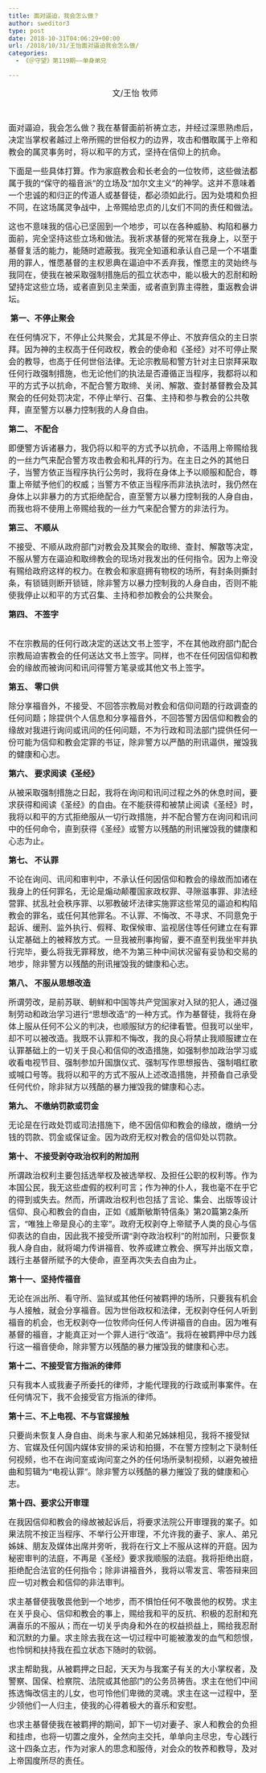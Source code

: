 ```yaml
---
title: 面对逼迫，我会怎么做？
author: sweditor3
type: post
date: 2018-10-31T04:06:29+00:00
url: /2018/10/31/王怡面对逼迫我会怎么做/
categories:
  - 《＠守望》第119期——单身弟兄

---
```

<p style="text-align: center;">
  <span style="font-size: 12pt;">文/王怡 牧师</span>
</p>

&nbsp;

<span style="font-size: 12pt;">面对逼迫，我会怎么做？我在基督面前祈祷立志，并经过深思熟虑后，决定当掌权者越过上帝所赐的世俗权力的边界，攻击和僭取属于上帝和教会的属灵事务时，将以和平的方式，坚持在信仰上的抗命。</span>

<span style="font-size: 12pt;">下面是一些具体打算。作为家庭教会和长老会的一位牧师，这些做法都属于我的“保守的福音派”的立场及“加尔文主义”的神学。这并不意味着一个忠诚的和归正的传道人或基督徒，都必须如此行。因为处境和负担不同，在这场属灵争战中，上帝赐给忠贞的儿女们不同的责任和做法。</span>

<span style="font-size: 12pt;">这也不意味我的信心已坚固到一个地步，可以在各种威胁、构陷和暴力面前，完全坚持这些立场和做法。我祈求基督的死常在我身上，以至于基督复活的能力，能随时遮蔽我。我完全知道和承认自己是一个不堪重用的罪人，惟愿基督的主权恩典在逼迫中不丢弃我，惟愿主的灵始终与我同在，使我在被采取强制措施后的孤立状态中，能以极大的忍耐和盼望持定这些立场，或者直到见主荣面，或者直到靠主得胜，重返教会讲坛。</span>

**<span style="font-size: 12pt;"> </span><span style="font-size: 12pt;">第一、</span><span style="font-size: 12pt;">不停止聚会</span>**

<span style="font-size: 12pt;">在任何情况下，不停止公共聚会，尤其是不停止、不放弃信众的主日崇拜。因为神的主权高于任何政权，教会的使命和《圣经》对不可停止聚会的教导，也高于任何世俗法律。无论宗教局和警方针对主日崇拜采取任何行政强制措施，也无论他们的执法是否遵循正当程序，我都将以和平的方式予以抗命，不配合警方取缔、关闭、解散、查封基督教会及其聚会的任何处罚决定，不停止举行、召集、主持和参与教会的公共敬拜，直至警方以暴力控制我的人身自由。</span>

**<span style="font-size: 12pt;">第二、 不配合</span>**

<span style="font-size: 12pt;">即便警方诉诸暴力，我仍将以和平的方式予以抗命，不适用上帝赐给我的一丝力气来配合警方攻击教会和礼拜的行为。在主日之外的其他日子，当警方依正当程序执行公务时，我将在身体上予以顺服和配合，尊重上帝赋予他们的权威；当警方不依正当程序而非法执法时，我仍然在身体上以非暴力的方式拒绝配合，直至警方以暴力控制我的人身自由，而我也将不使用上帝赐给我的一丝力气来配合警方的非法行为。</span>

**<span style="font-size: 12pt;">第三、 不顺从</span>**

<span style="font-size: 12pt;">不接受、不顺从政府部门对教会及其聚会的取缔、查封、解散等决定，不服从警方在逼迫和取缔教会的现场对我发出的任何指令。因为上帝没有赐给政府这样的权力。在教会和家庭拥有物权的场所，有封条则撕封条，有锁链则断开锁链，除非警方以暴力控制我的人身自由，否则不能使我停止以和平的方式召集、主持和参加教会的公共聚会。</span>

**<span style="font-size: 12pt;">第四、 不签字</span>**
  
<span style="font-size: 12pt;"><br /> 不在宗教局的任何行政决定的送达文书上签字，不在其他政府部门配合宗教局迫害教会的任何送达文书上签字。同样，也不在任何因信仰和教会的缘故而被询问和讯问得警方笔录或其他文书上签字。</span>

**<span style="font-size: 12pt;">第五、 零口供</span>**

<span style="font-size: 12pt;">除分享福音外，不接受、不回答宗教局对教会和信仰问题的行政调查的任何问题；除提供个人信息和分享福音外，不回答警方因信仰和教会的缘故对我进行询问或讯问的任何问题，不为行政和司法部门提供任何一份可能为信仰和教会定罪的书证，除非警方以严酷的刑讯逼供，摧毁我的健康和心志。</span>

**<span style="font-size: 12pt;">第六、 要求阅读《圣经》</span>**

<span style="font-size: 12pt;">从被采取强制措施之日起，我将在询问和讯问过程之外的休息时间，要求获得和阅读《圣经》的自由。在不能获得和被禁止阅读《圣经》时，我将以和平的方式拒绝服从一切行政措施，并不配合警方在询问和讯问中的任何命令，直到获得《圣经》或警方以残酷的刑讯摧毁我的健康和心志为止。</span>

**<span style="font-size: 12pt;">第七、 不认罪</span>**

<span style="font-size: 12pt;">不论在询问、讯问和审判中，不承认任何因信仰和教会的缘故而加诸在我身上的任何罪名，无论是煽动颠覆国家政权罪、寻隙滋事罪、非法经营罪、扰乱社会秩序罪、以邪教破坏法律实施罪这些常见的逼迫和构陷教会的罪名，或任何其他罪名。不认罪、不悔改、不寻求、不同意免于起诉、缓刑、监外执行、假释、取保候审、监视居住等任何建立在有罪认定基础上的被释放方式。一旦我被刑事拘留，要不直至判我坐牢并执行完毕，要么将我无罪释放，绝不为第三种中间状况留有妥协和交易的地步，除非警方以残酷的刑讯摧毁我的健康和心志。</span>

**<span style="font-size: 12pt;">第八、 不服从思想改造</span>**

<span style="font-size: 12pt;">所谓劳改，是前苏联、朝鲜和中国等共产党国家对入狱的犯人，通过强制劳动和政治学习进行“思想改造”的一种方式。作为基督徒，我将在身体上服从任何不公义的判决，也顺服狱方的纪律看管。但我可以坐牢，却不可以被改造。我既不认罪和不悔改，我的良心将禁止我顺服建立在认罪基础上的一切关于良心和信仰的改造措施，如强制参加政治学习或收看电视节目、强制参加升国旗仪式、强制写作思想报告、强制唱红歌或喊口号等。我将以和平的方式不服从上述改造措施，并预备自己承受任何代价，除非狱方以残酷的暴力摧毁我的健康和心志。</span>

**<span style="font-size: 12pt;">第九、 不缴纳罚款或罚金</span>**

<span style="font-size: 12pt;">无论是在行政处罚或司法措施下，绝不因信仰和教会的缘故，缴纳一分钱的罚款、罚金或保证金。因为政府无权对教会的信仰处以罚款。</span>

**<span style="font-size: 12pt;">第十、 不接受剥夺政治权利的附加刑</span>**

<span style="font-size: 12pt;">所谓政治权利主要包括选举权及被选举权、及担任公职的权利等。作为本国公民，我无这些虚假的权利可言；作为神的仆人，我也毫不在乎它的得到或失去。然而，所谓政治权利也包括了言论、集会、出版等设计信仰、良心和教会的自由，正如《威斯敏斯特信条》第20篇第2条所言，“唯独上帝是良心的主宰”。政府无权剥夺上帝赋予人类的良心与信仰表达的自由，因此我不接受所谓“剥夺政治权利”的附加刑，只要恢复我人身自由，就将竭力传讲福音、牧养或建立教会、撰写并出版文章，践行主基督所赋予的大使命，直至再次失去自由为止。</span>

**<span style="font-size: 12pt;">第十一、坚持传福音</span>**

<span style="font-size: 12pt;">无论在派出所、看守所、监狱或其他任何被羁押的场所，只要我有机会与人接触，就会分享福音。因为世俗政权和法律，无权剥夺任何人听到福音的机会，也无权剥夺一位牧师向任何人传讲福音的自由。因为唯有基督的福音，才能真正对一个罪人进行“改造”。我将在被羁押中尽力践行这一福音使命，除非警方以残酷的暴力摧毁我的健康和心志。</span>

**<span style="font-size: 12pt;">第十二、不接受官方指派的律师</span>**

<span style="font-size: 12pt;">只有我本人或我妻子所委托的律师，才能代理我的行政或刑事案件。在任何情况下，我不会接受官方指派的律师。</span>

**<span style="font-size: 12pt;">第十三、不上电视、不与官媒接触</span>**

<span style="font-size: 12pt;">只要尚未恢复人身自由、尚未与家人和弟兄姊妹相见，我将不接受狱方、官媒及任何国内媒体安排的采访和拍摄，不在警方控制之下录制任何视频，也不在询问室或询问室之外的任何场所录制视频，以避免被扭曲和剪辑为“电视认罪”。除非警方以残酷的暴力摧毁了我的健康和心志。</span>

**<span style="font-size: 12pt;">第十四、要求公开审理</span>**

<span style="font-size: 12pt;">在我因信仰和教会的缘故被起诉后，将要求法院公开审理我的案子。如果法院不按正当程序、不举行公开审理，不允许我的妻子、家人、弟兄姊妹、朋友及媒体出席并旁听，我将在行文上不服从这样的开庭。因为秘密审判的法庭，不再是《圣经》要求我顺服的法庭。我将拒绝出庭，拒绝配合法官的任何指令；除非讲福音外，我将以零发言、零答辩来回应一切对教会和信仰的非法审判。</span>

<span style="font-size: 12pt;">求主基督使我敬畏他到一个地步，而不惧怕任何不敬畏他的权势。求主在关乎良心、信仰和教会的事上，赐给我和平的反抗、积极的忍耐和充满喜乐的不服从；而在一切关乎肉身和外在的权益损益上，赐给我忍耐和沉默的力量。求主除去我在这一切过程中可能被激发的血气和怨恨，也怜悯和扶持我在孤立状态下随时的软弱。</span>

<span style="font-size: 12pt;">求主帮助我，从被羁押之日起，天天为与我案子有关的大小掌权者，及警察、国保、检察院、法院或其他部门的公务员祷告。求主在他们中间拣选悔改信主的儿女，也可怜他们卑微的灵魂。求主在这一过程中，至少领他们一人归主，使我的心得着极大的喜乐和安慰。</span>

<span style="font-size: 12pt;">也求主基督使我在被羁押的期间，卸下一切对妻子、家人和教会的负担和挂虑，也将一切置之度外，全然向主交托，单单向主尽忠，专心践行这十四条立志，作为对家人的思念和服侍，对会众的牧养和教导，及对上帝国度所尽的责任。</span>